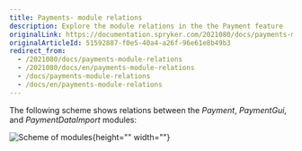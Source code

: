 ```yaml
---
title: Payments- module relations
description: Explore the module relations in the the Payment feature
originalLink: https://documentation.spryker.com/2021080/docs/payments-module-relations
originalArticleId: 51592887-f0e5-40a4-a26f-96e61e8b49b3
redirect_from:
  - /2021080/docs/payments-module-relations
  - /2021080/docs/en/payments-module-relations
  - /docs/payments-module-relations
  - /docs/en/payments-module-relations
---
```


The following scheme shows relations between the *Payment*, *PaymentGui*, and *PaymentDataImport* modules:

![Scheme of modules](https://spryker.s3.eu-central-1.amazonaws.com/docs/Features/Payment/Payment+Methods+Overview/payment-methods-modules-scheme.png){height="" width=""}

